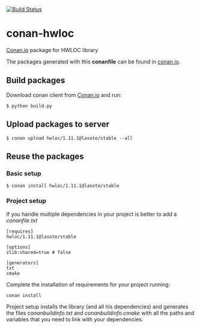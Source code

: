 [![Build Status](https://travis-ci.org/lasote/conan-hwloc.svg)](https://travis-ci.org/lasote/conan-hwloc)


# conan-hwloc

[Conan.io](https://conan.io) package for HWLOC library

The packages generated with this **conanfile** can be found in [conan.io](https://conan.io/source/hwloc/1.11.1/lasote/stable).

## Build packages

Download conan client from [Conan.io](https://conan.io) and run:

    $ python build.py

## Upload packages to server

    $ conan upload hwloc/1.11.1@lasote/stable --all
    
## Reuse the packages

### Basic setup

    $ conan install hwloc/1.11.1@lasote/stable
    
### Project setup

If you handle multiple dependencies in your project is better to add a *conanfile.txt*
    
    [requires]
    hwloc/1.11.1@lasote/stable

    [options]
    zlib:shared=true # false
    
    [generators]
    txt
    cmake

Complete the installation of requirements for your project running:</small></span>

    conan install 

Project setup installs the library (and all his dependencies) and generates the files *conanbuildinfo.txt* and *conanbuildinfo.cmake* with all the paths and variables that you need to link with your dependencies.
